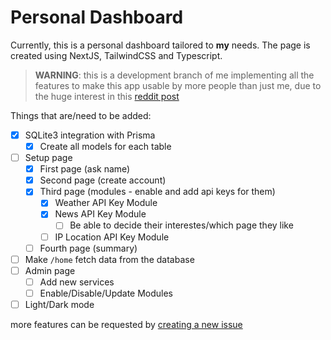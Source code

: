 # Personal Dashboard

Currently, this is a personal dashboard tailored to **my** needs. The page is created using NextJS, TailwindCSS and Typescript.

> **WARNING**: this is a development branch of me implementing all the features to make this app usable by more people than just me, due to the huge interest in this [reddit post](https://www.reddit.com/r/selfhosted/comments/pzd32x/after_a_couple_of_months_of_tinkering_and_coding/)

Things that are/need to be added:

-   [x] SQLite3 integration with Prisma
    -   [x] Create all models for each table
-   [ ] Setup page
    -   [x] First page (ask name)
    -   [x] Second page (create account)
    -   [x] Third page (modules - enable and add api keys for them)
        -   [x] Weather API Key Module
        -   [x] News API Key Module
            -   [ ] Be able to decide their interestes/which page they like
        -   [ ] IP Location API Key Module
    -   [ ] Fourth page (summary)
-   [ ] Make `/home` fetch data from the database
-   [ ] Admin page
    -   [ ] Add new services
    -   [ ] Enable/Disable/Update Modules
-   [ ] Light/Dark mode

more features can be requested by [creating a new issue](https://github.com/davidilie/personal-dashboard)
